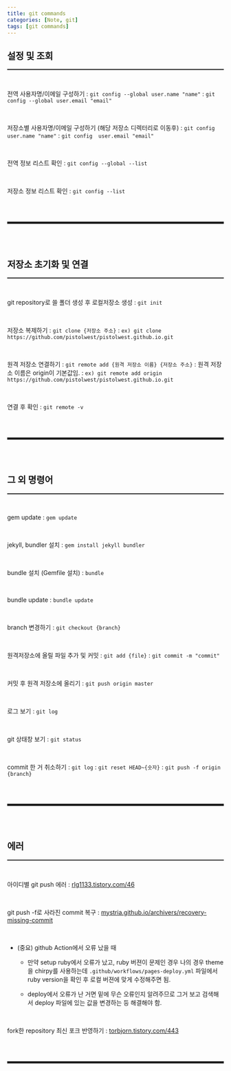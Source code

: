 ```yaml
---
title: git commands
categories: [Note, git]
tags: [git commands]
---
```


## 설정 및 조회

<hr style="border-top: 1px solid;"><br>

전역 사용자명/이메일 구성하기
: `git config --global user.name "name"`
: `git config --global user.email "email"`

<br>

저장소별 사용자명/이메일 구성하기 (해당 저장소 디렉터리로 이동후)
: `git config  user.name "name"`
: `git config  user.email "email"`

<br>

전역 정보 리스트 확인
: `git config --global --list`

<br>

저장소 정보 리스트 확인
: `git config --list `

<br><br>

<hr style="border: 2px solid;">
<br><br>

## 저장소 초기화 및 연결

<hr style="border-top: 1px solid;"><br>

git repository로 쓸 폴더 생성 후 로컬저장소 생성
: `git init`

<br>

저장소 복제하기
: `git clone {저장소 주소}`
: `ex) git clone https://github.com/pistolwest/pistolwest.github.io.git`

<br>

원격 저장소 연결하기
: `git remote add {원격 저장소 이름} {저장소 주소}`
: 원격 저장소 이름은 origin이 기본값임.
: `ex) git remote add origin https://github.com/pistolwest/pistolwest.github.io.git`

<br>

연결 후 확인
: `git remote -v`

<br><br>

<hr style="border: 2px solid;">
<br><br>

## 그 외 명령어

<hr style="border-top: 1px solid;"><br>

gem update
: `gem update`

<br>

jekyll, bundler 설치
: `gem install jekyll bundler`

<br>

bundle 설치 (Gemfile 설치)
: `bundle`

<br>

bundle update
: `bundle update`

<br>

branch 변경하기
: `git checkout {branch}`

<br>

원격저장소에 올릴 파일 추가 및 커밋
: `git add {file}`
: `git commit -m "commit"`

<br>

커밋 후 원격 저장소에 올리기
: `git push origin master`

<br>

로그 보기
: `git log`

<br>

git 상태창 보기
: `git status`

<br>

commit 한 거 취소하기
: `git log`
: `git reset HEAD~{숫자}`
: `git push -f origin {branch}`

<br><br>

<hr style="border: 2px solid;">
<br><br>

## 에러

<hr style="border-top: 1px solid;"><br>

아이디별 git push 에러
: <a href="https://rlg1133.tistory.com/46" target="_blank">rlg1133.tistory.com/46</a>

<br>

git push -f로 사라진 commit 복구
: <a href="https://mystria.github.io/archivers/recovery-missing-commit" target="_blank">mystria.github.io/archivers/recovery-missing-commit</a>

<br>

- (중요) github Action에서 오류 났을 때

  - 만약 setup ruby에서 오류가 났고, ruby 버젼이 문제인 경우 나의 경우 theme을 chirpy를 사용하는데 `.github/workflows/pages-deploy.yml` 파일에서 ruby version을 확인 후 로컬 버젼에 맞게 수정해주면 됨.

  - deploy에서 오류가 난 거면 밑에 무슨 오류인지 알려주므로 그거 보고 검색해서 deploy 파일에 있는 값을 변경하는 등 해결해야 함.

<br>

fork한 repository 최신 포크 반영하기
: <a href="https://torbjorn.tistory.com/443" target="_blank">torbjorn.tistory.com/443</a>

<br><br>

<hr style="border: 2px solid;">
<br><br>
